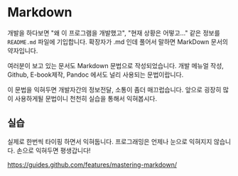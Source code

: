 # Markdown
개발을 하다보면 "왜 이 프로그램을 개발했고", "현재 상황은 어떻고..." 같은
정보를 `README.md` 파일에 기입합니다.
확장자가 .md 인데 풀어서 말하면 MarkDown 문서의 약자입니다.

여러분이 보고 있는 문서도 Markdown 문법으로 작성되었습니다. 개발 메뉴얼 작성, Github, E-book제작, Pandoc 에서도 널리 사용되는 문법이랍니다.

이 문법을 익혀두면 개발자간의 정보전달, 소통이 좀더 매끄럽습니다. 앞으로 굉장히 많이 사용하게될 문법이니 천천히 실습을 통해서 익혀봅시다.

## 실습
실제로 한번씩 타이핑 하면서 익혀둡니다. 프로그래밍은 언제나 눈으로 익혀지지 않습니다.
손으로 익혀두면 평생갑니다!

https://guides.github.com/features/mastering-markdown/
